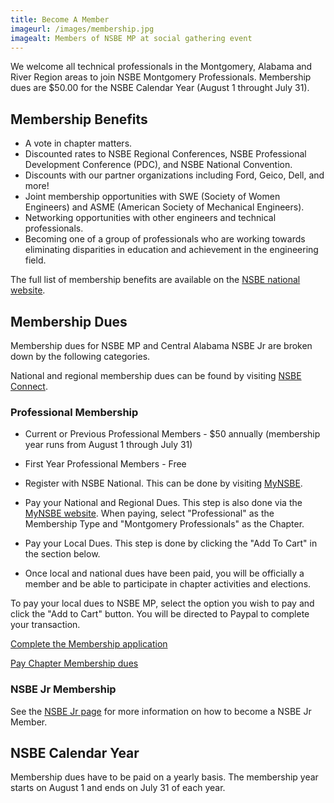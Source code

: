 ```yaml
---
title: Become A Member
imageurl: /images/membership.jpg
imagealt: Members of NSBE MP at social gathering event
---
```


We welcome all technical professionals in the Montgomery, Alabama and River Region areas to join 
NSBE Montgomery Professionals. Membership dues are $50.00 for the NSBE Calendar Year (August 1 throught July 31).

## Membership Benefits

* A vote in chapter matters.
* Discounted rates to NSBE Regional Conferences, NSBE Professional Development Conference (PDC), 
and NSBE National Convention.
* Discounts with our partner organizations including Ford, Geico, Dell, and more!
* Joint membership opportunities with SWE (Society of Women Engineers) and ASME (American Society of 
Mechanical Engineers).
* Networking opportunities with other engineers and technical professionals.
* Becoming one of a group of professionals who are working towards eliminating disparities in education 
and achievement in the engineering field.

The full list of membership benefits are available on the 
<a href="https://www.nsbe.org/" target="_blank">NSBE national website</a>.

## Membership Dues

Membership dues for NSBE MP and Central Alabama NSBE Jr are broken down by the following categories. 

National and regional membership dues can be found by visiting 
<a href="https://mynsbe.nsbe.org" target="_blank">NSBE Connect</a>.

### Professional Membership

* Current or Previous Professional Members - $50 annually (membership year runs from August 1 through July 31)
* First Year Professional Members - Free

* Register with NSBE National. This can be done by visiting <a href="https://mynsbe.nsbe.org" target="_blank">MyNSBE</a>.
* Pay your National and Regional Dues. This step is also done via the <a href="https://mynsbe.nsbe.org" target="_blank">MyNSBE website</a>. When paying,
select "Professional" as the Membership Type and "Montgomery Professionals" as the Chapter.
* Pay your Local Dues. This step is done by clicking the "Add To Cart" in the section below.
* Once local and national dues have been paid, you will be officially a member and be able to 
participate in chapter activities and elections.

To pay your local dues to NSBE MP, select the option you wish to pay and click the "Add to Cart" button. 
You will be directed to Paypal to complete your transaction.

<a href="https://form.jotform.com/webnsbemp/nsbe-mp-membership-form" 
class="btn btn-outline-dark text-dark bg-warning" target="_blank">Complete the Membership application</a>

<a href="https://www.paypal.com/donate/?hosted_button_id=LH23SQ7HPREZ4"
class="btn btn-outline-dark text-dark bg-warning"  target="_blank">Pay Chapter Membership dues</a>

### NSBE Jr Membership

See the [NSBE Jr page](/nsbejr) for more information on how to become a NSBE Jr Member.

## NSBE Calendar Year

Membership dues have to be paid on a yearly basis. The membership year starts on August 1
and ends on July 31 of each year.
